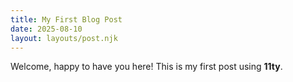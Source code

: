 ```yaml
---
title: My First Blog Post
date: 2025-08-10
layout: layouts/post.njk
---
```


Welcome, happy to have you here! This is my first post using **11ty**.
